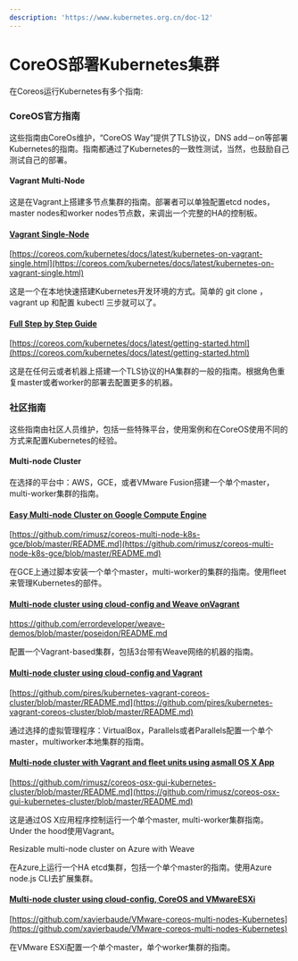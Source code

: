 ```yaml
---
description: 'https://www.kubernetes.org.cn/doc-12'
---
```


# CoreOS部署Kubernetes集群

在Coreos运行Kubernetes有多个指南:

### CoreOS官方指南

这些指南由CoreOs维护，“CoreOS Way”提供了TLS协议，DNS add－on等部署Kubernetes的指南。指南都通过了Kubernetes的一致性测试，当然，也鼓励自己测试自己的部署。

#### Vagrant Multi-Node

这是在Vagrant上搭建多节点集群的指南。部署者可以单独配置etcd nodes，master nodes和worker nodes节点数，来调出一个完整的HA的控制板。

#### [Vagrant Single-Node](https://coreos.com/kubernetes/docs/latest/kubernetes-on-vagrant-single.html)

[https://coreos.com/kubernetes/docs/latest/kubernetes-on-vagrant-single.html](https://coreos.com/kubernetes/docs/latest/kubernetes-on-vagrant-single.html)

这是一个在本地快速搭建Kubernetes开发环境的方式。简单的 git clone ， vagrant up 和配置 kubectl 三步就可以了。

#### [Full Step by Step Guide](https://coreos.com/kubernetes/docs/latest/getting-started.html)

[https://coreos.com/kubernetes/docs/latest/getting-started.html](https://coreos.com/kubernetes/docs/latest/getting-started.html)

这是在任何云或者机器上搭建一个TLS协议的HA集群的一般的指南。根据角色重复master或者worker的部署去配置更多的机器。

### 社区指南

这些指南由社区人员维护，包括一些特殊平台，使用案例和在CoreOS使用不同的方式来配置Kubernetes的经验。

#### Multi-node Cluster

在选择的平台中：AWS，GCE，或者VMware Fusion搭建一个单个master，multi-worker集群的指南。

#### [Easy Multi-node Cluster on Google Compute Engine](https://github.com/rimusz/coreos-multi-node-k8s-gce/blob/master/README.md)

[https://github.com/rimusz/coreos-multi-node-k8s-gce/blob/master/README.md](https://github.com/rimusz/coreos-multi-node-k8s-gce/blob/master/README.md)

在GCE上通过脚本安装一个单个master，multi-worker的集群的指南。使用fleet来管理Kubernetes的部件。

#### [Multi-node cluster using cloud-config and Weave onVagrant](https://github.com/errordeveloper/weave-demos/blob/master/poseidon/README.md)

https://github.com/errordeveloper/weave-demos/blob/master/poseidon/README.md

配置一个Vagrant-based集群，包括3台带有Weave网络的机器的指南。

#### [Multi-node cluster using cloud-config and Vagrant](https://github.com/pires/kubernetes-vagrant-coreos-cluster/blob/master/README.md)

[https://github.com/pires/kubernetes-vagrant-coreos-cluster/blob/master/README.md](https://github.com/pires/kubernetes-vagrant-coreos-cluster/blob/master/README.md)

通过选择的虚拟管理程序：VirtualBox，Parallels或者Parallels配置一个单个master，multiworker本地集群的指南。

#### [Multi-node cluster with Vagrant and fleet units using asmall OS X App](https://github.com/rimusz/coreos-osx-gui-kubernetes-cluster/blob/master/README.md)

[https://github.com/rimusz/coreos-osx-gui-kubernetes-cluster/blob/master/README.md](https://github.com/rimusz/coreos-osx-gui-kubernetes-cluster/blob/master/README.md)

这是通过OS X应用程序控制运行一个单个master, multi-worker集群指南。Under the hood使用Vagrant。

Resizable multi-node cluster on Azure with Weave

在Azure上运行一个HA etcd集群，包括一个单个master的指南。使用Azure node.js CLI去扩展集群。

#### [Multi-node cluster using cloud-config, CoreOS and VMwareESXi](https://github.com/xavierbaude/VMware-coreos-multi-nodes-Kubernetes)

[https://github.com/xavierbaude/VMware-coreos-multi-nodes-Kubernetes](https://github.com/xavierbaude/VMware-coreos-multi-nodes-Kubernetes)

在VMware ESXi配置一个单个master，单个worker集群的指南。

